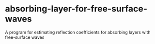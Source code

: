 # absorbing-layer-for-free-surface-waves
A program for estimating reflection coefficients for absorbing layers with free-surface waves

